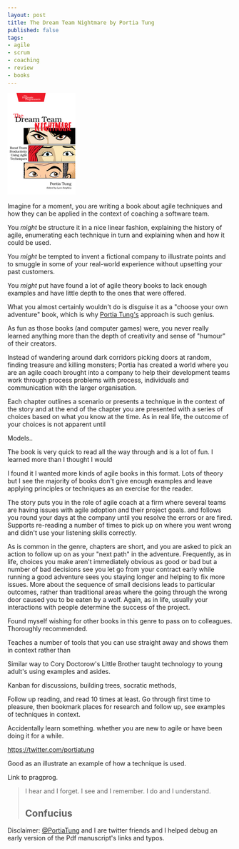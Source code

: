 ```yaml
---
layout: post
title: The Dream Team Nightmare by Portia Tung
published: false
tags:
- agile
- scrum
- coaching
- review
- books
---
```

![cover](/img/ptdream_xlargecover.jpg)

Imagine for a moment, you are writing a book about agile techniques and how they can be applied in the context of coaching a software team.

You *might* be structure it in a nice linear fashion, explaining the history of agile, enumerating each technique in turn and explaining when and how it could be used. 

You *might* be tempted to invent a fictional company to illustrate points and to smuggle in some of your real-world experience without upsetting your past customers.

You *might* put  have found a lot of agile theory books to lack enough examples and have little depth to the ones that were offered.

What you almost certainly wouldn't do is disguise it as a "choose your own adventure" book, which is why [Portia Tung's](http://twitter.com/portiatung) approach 
is such genius. 


As fun as those books (and computer games) were, you never really learned anything more than the depth of creativity and sense of "humour" of their creators.

Instead of wandering around dark corridors picking doors at random, finding treasure and killing monsters; Portia has created a world where you are an agile 
coach brought into a company to help their development teams work through process problems with process, individuals and communication with the larger organisation. 

Each chapter outlines a scenario or presents a technique in the context of the story and at the end of the chapter you are presented with a series of choices based 
on what you know at the time. As in real life, the outcome of your choices is not apparent until  

Models..

The book is very quick to read all the way through and is a lot of fun. I learned more than I thought I would 

I found it I wanted more kinds of agile books in this format. Lots of theory but I see the majority of books don't give enough examples and leave 
applying principles or techniques as an exercise for the reader. 

The story puts you in the role of agile coach at a firm where several teams are having issues with agile adoption and their project goals.
and follows you round your days at the company until you resolve the errors or are fired. Supports re-reading a number of times to pick up on where
you went wrong and didn't use your listening skills correctly.

As is common in the genre, chapters are short, and you are asked to pick an action to follow up on as your "next path" in the adventure. 
Frequently, as in life, choices you make aren't immediately obvious as good or bad but a number of bad decisions see you let go from your contract
 early while running a good adventure sees you staying longer and helping to fix more issues. More about the sequence of small decisions
 leads to particular outcomes, rather than traditional areas where the going through the wrong door caused you to be eaten by a wolf.
 Again, as in life, usually your interactions with people determine the success of the project.
 
Found myself wishing for other books in this genre to pass on to colleagues. Thoroughly recommended.

Teaches a number of tools that you can use straight away and shows them in context rather than 

Similar way to Cory Doctorow's Little Brother taught technology to young adult's using examples and asides.

Kanban for discussions, building trees, socratic methods,

Follow up reading, and read 10 times at least. Go through first time to pleasure, then bookmark places for research and follow up, see examples of 
techniques in context.

Accidentally learn something. whether you are new to agile or have been doing it for a while.

https://twitter.com/portiatung

Good as an illustrate an example of how a technique is used.
 
Link to pragprog.

> I hear and I forget. I see and I remember. I do and I understand.
> ## Confucius

Disclaimer:
[@PortiaTung](http://twitter.com/portiatung) and I are twitter friends and I helped debug an early version of the Pdf manuscript's links and typos.

